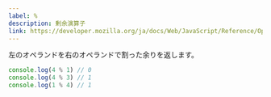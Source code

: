 ```yaml
---
label: %
description: 剰余演算子
link: https://developer.mozilla.org/ja/docs/Web/JavaScript/Reference/Operators/Remainder
---
```


左のオペランドを右のオペランドで割った余りを返します。

```typescript
console.log(4 % 1) // 0
console.log(4 % 3) // 1
console.log(1 % 4) // 1
```
